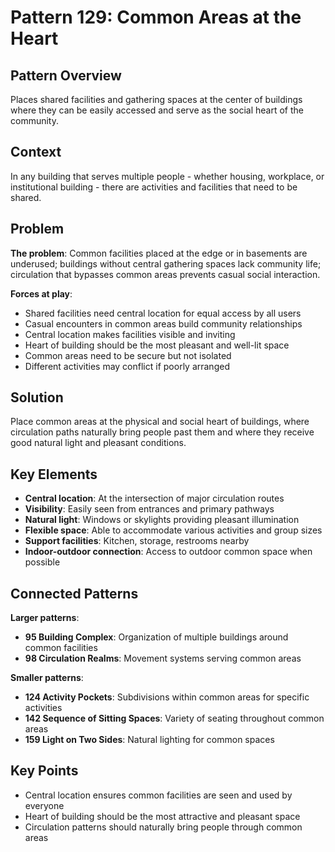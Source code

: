 # Pattern 129: Common Areas at the Heart

## Pattern Overview
Places shared facilities and gathering spaces at the center of buildings where they can be easily accessed and serve as the social heart of the community.

## Context
In any building that serves multiple people - whether housing, workplace, or institutional building - there are activities and facilities that need to be shared.

## Problem
**The problem**: Common facilities placed at the edge or in basements are underused; buildings without central gathering spaces lack community life; circulation that bypasses common areas prevents casual social interaction.

**Forces at play**:
- Shared facilities need central location for equal access by all users
- Casual encounters in common areas build community relationships
- Central location makes facilities visible and inviting
- Heart of building should be the most pleasant and well-lit space
- Common areas need to be secure but not isolated
- Different activities may conflict if poorly arranged

## Solution
Place common areas at the physical and social heart of buildings, where circulation paths naturally bring people past them and where they receive good natural light and pleasant conditions.

## Key Elements
- **Central location**: At the intersection of major circulation routes
- **Visibility**: Easily seen from entrances and primary pathways
- **Natural light**: Windows or skylights providing pleasant illumination
- **Flexible space**: Able to accommodate various activities and group sizes
- **Support facilities**: Kitchen, storage, restrooms nearby
- **Indoor-outdoor connection**: Access to outdoor common space when possible

## Connected Patterns
**Larger patterns**:
- **95 Building Complex**: Organization of multiple buildings around common facilities
- **98 Circulation Realms**: Movement systems serving common areas

**Smaller patterns**:
- **124 Activity Pockets**: Subdivisions within common areas for specific activities
- **142 Sequence of Sitting Spaces**: Variety of seating throughout common areas
- **159 Light on Two Sides**: Natural lighting for common spaces

## Key Points
- Central location ensures common facilities are seen and used by everyone
- Heart of building should be the most attractive and pleasant space
- Circulation patterns should naturally bring people through common areas